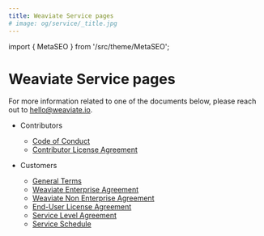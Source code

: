 ```yaml
---
title: Weaviate Service pages
# image: og/service/_title.jpg
---
```


import { MetaSEO } from '/src/theme/MetaSEO';

<MetaSEO img="og/service/_title.jpg" />

# Weaviate Service pages

For more information related to one of the documents below, please reach out to [hello@weaviate.io](mailto:hello@weaviate.io).

- Contributors
  - [Code of Conduct](/service/code-of-conduct)
  - [Contributor License Agreement](/service/contributor-license-agreement)
- Customers

  - [General Terms](/service/general-terms)
  - [Weaviate Enterprise Agreement](/service/weaviate-enterprise-agreement)
  - [Weaviate Non Enterprise Agreement](/service/weaviate-non-enterprise-agreement)
  - [End-User License Agreement](/service/EULA)
  - [Service Level Agreement](/service/sla)
  - [Service Schedule](/service/service-schedule)


